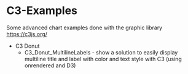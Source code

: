 # C3-Examples
Some advanced chart examples done with the graphic library https://c3js.org/

* C3 Donut
  * C3_Donut_MultilineLabels - show a solution to easily display multiline title and label with color and text style with C3 (using onrendered and D3)
